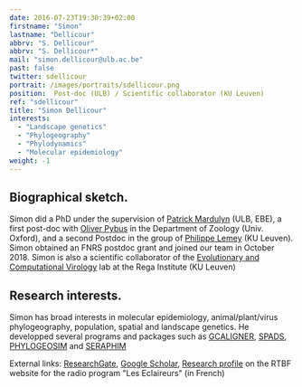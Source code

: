 ```yaml
---
date: 2016-07-23T19:30:39+02:00
firstname: "Simon"
lastname: "Dellicour"
abbrv: "S. Dellicour"
abbrv: "S. Dellicour*"
mail: "simon.dellicour@ulb.ac.be"
past: false
twitter: sdellicour
portrait: /images/portraits/sdellicour.png
position:  Post-doc (ULB) / Scientific collaborator (KU Leuven)
ref: "sdellicour"
title: "Simon Dellicour"
interests:
  - "Landscape genetics"
  - "Phylogeography"
  - "Phylodynamics"
  - "Molecular epidemiology"
weight: -1
---
```


## Biographical sketch. 
Simon did a PhD under the supervision of [Patrick Mardulyn](http://ebe.ulb.ac.be/ebe/Mardulyn.html) (ULB, EBE), a first post-doc with [Oliver Pybus](http://evolve.zoo.ox.ac.uk/Evolve/Home.html) in the Department of Zoology (Univ. Oxford), and a second Postdoc in the group of [Philippe Lemey](https://rega.kuleuven.be/cev/ecv) (KU Leuven). Simon obtained an FNRS postdoc grant and joined our team in October 2018. Simon is also a scientific collaborator of the [Evolutionary and Computational Virology](https://rega.kuleuven.be/cev/ecv) lab at the Rega Institute (KU Leuven)

## Research interests. 
Simon has broad interests in molecular epidemiology, animal/plant/virus phylogeography, population, spatial and landscape genetics. He developped several programs and packages such as [GCALIGNER](http://ebe.ulb.ac.be/ebe/GCAligner.html), [SPADS](http://ebe.ulb.ac.be/ebe/SPADS.html),  [PHYLOGEOSIM](http://ebe.ulb.ac.be/ebe/PhyloGeoSim.html) and [SERAPHIM](http://evolve.zoo.ox.ac.uk/Evolve/Seraphim.html)

External links: [ResearchGate](https://www.researchgate.net/profile/Simon_Dellicour), [Google Scholar](https://scholar.google.be/citations?user=Z4e2EgwAAAAJ&hl=fr), [Research profile](https://www.rtbf.be/lapremiere/article/detail_le-dessin-le-texte-et-le-virus?id=10140264) on the RTBF website for the radio program "Les Eclaireurs" (in French)

